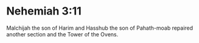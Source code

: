 # Nehemiah 3:11

Malchijah the son of Harim and Hasshub the son of Pahath-moab repaired another section and the Tower of the Ovens.
